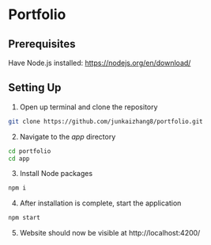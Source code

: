 # Portfolio
## Prerequisites
Have Node.js installed: https://nodejs.org/en/download/
## Setting Up
1. Open up terminal and clone the repository
```sh
git clone https://github.com/junkaizhang8/portfolio.git
```
2. Navigate to the *app* directory
```sh
cd portfolio
cd app
```
3. Install Node packages
```sh
npm i
```
4. After installation is complete, start the application
```sh
npm start
```
5. Website should now be visible at http://localhost:4200/
